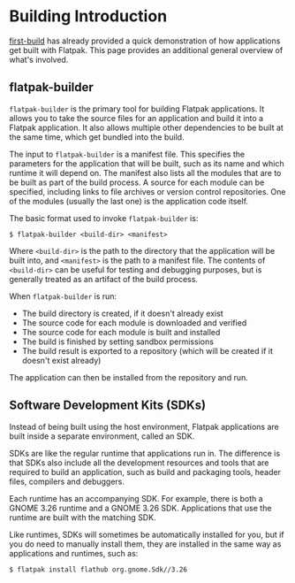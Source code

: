 # Building Introduction

[first-build](first-build) has already provided a quick
demonstration of how applications get built with Flatpak. This page
provides an additional general overview of what's involved.

## flatpak-builder

`flatpak-builder` is the primary tool for building Flatpak applications.
It allows you to take the source files for an application and build it
into a Flatpak application. It also allows multiple other dependencies
to be built at the same time, which get bundled into the build.

The input to `flatpak-builder` is a manifest file. This specifies the
parameters for the application that will be built, such as its name and
which runtime it will depend on. The manifest also lists all the modules
that are to be built as part of the build process. A source for each
module can be specified, including links to file archives or version
control repositories. One of the modules (usually the last one) is the
application code itself.

The basic format used to invoke `flatpak-builder` is:

    $ flatpak-builder <build-dir> <manifest>

Where `<build-dir>` is the path to the directory that the application
will be built into, and `<manifest>` is the path to a manifest file. The
contents of `<build-dir>` can be useful for testing and debugging
purposes, but is generally treated as an artifact of the build process.

When `flatpak-builder` is run:

- The build directory is created, if it doesn't already exist
- The source code for each module is downloaded and verified
- The source code for each module is built and installed
- The build is finished by setting sandbox permissions
- The build result is exported to a repository (which will be created
  if it doesn't exist already)

The application can then be installed from the repository and run.

## Software Development Kits (SDKs)

Instead of being built using the host environment, Flatpak applications
are built inside a separate environment, called an SDK.

SDKs are like the regular runtime that applications run in. The
difference is that SDKs also include all the development resources and
tools that are required to build an application, such as build and
packaging tools, header files, compilers and debuggers.

Each runtime has an accompanying SDK. For example, there is both a GNOME
3.26 runtime and a GNOME 3.26 SDK. Applications that use the runtime are
built with the matching SDK.

Like runtimes, SDKs will sometimes be automatically installed for you,
but if you do need to manually install them, they are installed in the
same way as applications and runtimes, such as:

    $ flatpak install flathub org.gnome.Sdk//3.26
